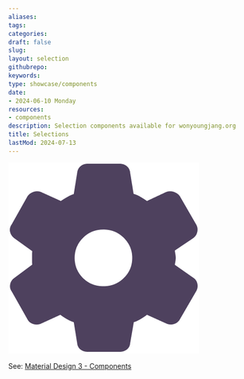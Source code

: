 ```yaml
---
aliases: 
tags:
categories:
draft: false
slug: 
layout: selection
githubrepo: 
keywords: 
type: showcase/components
date:
- 2024-06-10 Monday
resources:
- components
description: Selection components available for wonyoungjang.org
title: Selections
lastMod: 2024-07-13
---
```

![site-components.png](/assets/site-components_1719436976806_0.png)

See: [Material Design 3 - Components](https://m3.material.io/components)
